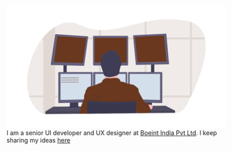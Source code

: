 [1]: ./undraw_programming_2svr.png
[2]: https://www.thepkv.com
[![Praveen Kumar V][1]][2]
I am a senior UI developer and UX designer at [Boeint India Pvt Ltd](https://www.boeing.co.in/). I keep sharing my ideas [here](https://pkvpraveen.medium.com/)
<!--
**pkvpraveen/pkvpraveen** is a ✨ _special_ ✨ repository because its `README.md` (this file) appears on your GitHub profile.

Here are some ideas to get you started:

- 🔭 I’m currently working on ...
- 🌱 I’m currently learning ...
- 👯 I’m looking to collaborate on ...
- 🤔 I’m looking for help with ...
- 💬 Ask me about ...
- 📫 How to reach me: ...
- 😄 Pronouns: ...
- ⚡ Fun fact: ...
-->
